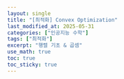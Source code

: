 ```yaml
---
layout: single
title: "[최적화] Convex Optimization"
last_modified_at: 2025-05-31
categories: ["인공지능 수학"]
tags: ["최적화"]
excerpt: "행렬 기초 & 곱셈"
use_math: true
toc: true
toc_sticky: true
---
```


